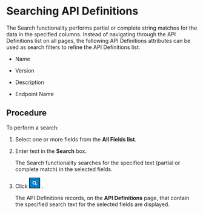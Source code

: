 ﻿---
sidebar_position: 4
---

# Searching API Definitions

<head>
  <meta name="guidename" content="API Management"/>
  <meta name="context" content="GUID-9865e912-5caa-4eac-b155-083fcefec760"/>
</head>

The Search functionality performs partial or complete string matches for the data in the specified columns. Instead of navigating through the API Definitions list on all pages, the following API Definitions attributes can be used as search filters to refine the API Definitions list: 

- Name 

- Version 

- Description 

- Endpoint Name 

## Procedure 

To perform a search:

1. Select one or more fields from the **All Fields list**. 

2. Enter text in the **Search** box. 

   The Search functionality searches for the specified text (partial or complete match) in the selected fields. 

3. Click ![](../../Images/search.jpg) . 

   The API Definitions records, on the **API Definitions** page, that contain the specified search text for the selected fields are displayed. 
